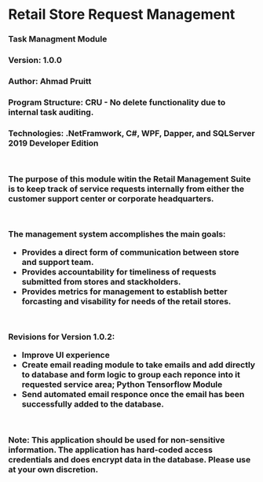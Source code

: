 <h1> Retail Store Request Management

<h3>Task Managment Module
<h3>Version: 1.0.0
<h3>Author: Ahmad Pruitt
<h3>Program Structure: CRU - No delete functionality due to internal task auditing.
<h3>Technologies: .NetFramwork, C#, WPF, Dapper, and SQLServer 2019 Developer Edition
<p>&nbsp;</p>
<p>The purpose of this module witin the Retail Management Suite is to keep track of service requests internally from either the customer support center or corporate headquarters.</p>
<p>&nbsp;</p>The management system accomplishes the main goals:

-   Provides a direct form of communication between store and support team.
-   Provides accountability for timeliness of requests submitted from stores and stackholders.
-   Provides metrics for management to establish better forcasting and visability for needs of the retail stores.
<p>&nbsp;</p>
Revisions for Version 1.0.2:

-   Improve UI experience
-   Create email reading module to take emails and add directly to database and form logic to group each reponce into it requested service area; Python Tensorflow Module
-   Send automated email responce once the email has been successfully added to the database.

<p>&nbsp;</p>
Note: This application should be used for non-sensitive information. The application has hard-coded access credentials and does encrypt data in the database. Please use at your own discretion.
